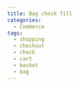 ```yaml
---
title: Bag check fill
categories:
  - Commerce
tags:
  - shopping
  - checkout
  - check
  - cart
  - basket
  - bag
---
```


